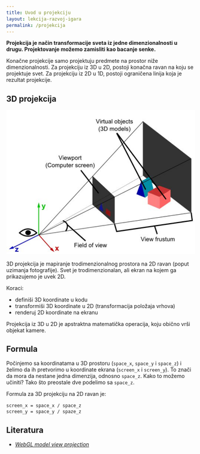 ```yaml
---
title: Uvod u projekciju
layout: lekcija-razvoj-igara
permalink: /projekcija
---
```


**Projekcija je način transformacije sveta iz jedne dimenzionalnosti u drugu. Projektovanje možemo zamisliti kao bacanje senke.**

Konačne projekcije samo projektuju predmete na prostor niže dimenzionalnosti. Za projekciju iz 3D u 2D, postoji konačna ravan na koju se projektuje svet. Za projekciju iz 2D u 1D, postoji ograničena linija koja je rezultat projekcije.

## 3D projekcija

![3d-projekcija](/images/razvoj-igara/3d-projekcija.jpg)

3D projekcija je mapiranje trodimenzionalnog prostora na 2D ravan (poput uzimanja fotografije). Svet je trodimenzionalan, ali ekran na kojem ga prikazujemo je uvek 2D.

Koraci:
* definiši 3D koordinate u kodu
* transformiši 3D koordinate u 2D (transformacija položaja vrhova)
* renderuj 2D koordinate na ekranu

Projekcija iz 3D u 2D je apstraktna matematička operacija, koju obično vrši objekat kamere.

## Formula

Počinjemo sa koordinatama u 3D prostoru (`space_x`, `space_y` i `space_z`) i želimo da ih pretvorimo u koordinate ekrana (`screen_x` i `screen_y`). To znači da mora da nestane jedna dimenzija, odnosno `space_z`. Kako to možemo učiniti? Tako što preostale dve podelimo sa `space_z`.

Formula za 3D projekciju na 2D ravan je:

```
screen_x = space_x / space_z
screen_y = space_y / spaze_z
```

## Literatura

- [*WebGL model view projection*](https://developer.mozilla.org/en-US/docs/Web/API/WebGL_API/WebGL_model_view_projection)
